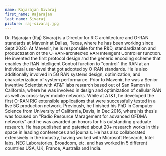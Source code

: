 ```yaml
---
name: Rajarajan Sivaraj
first_name: Rajarajan
last_name: Sivaraj
picture: raj-sivaraj.jpg
---
```



Dr. Rajarajan (Raj) Sivaraj is a Director for RIC architecture and O-RAN standards at Mavenir at Dallas, Texas, where he has been working since Sept 2020. At Mavenir, he is responsible for the R&D, standardization and productization of the O-RAN-architected RAN Intelligent Controller function. He invented the first protocol design and the generic encoding scheme that enables the RAN intelligent Control function to "control" the RAN at an individual user-level that got adopted by O-RAN standards. He is also additionally involved in 5G RAN systems design, optimization, and characterization of system performance. Prior to Mavenir, he was a Senior Inventive Scientist with AT&T labs research based out of San Ramon in California, where he was involved in design and optimization of cellular RAN as well as cross-layer mobile networks. While at AT&T, he developed the first O-RAN RIC extensible applications that were successfully tested in a live 5G production network. Previously, he finished his PhD in Computer Science from University of California, Davis, in Dec 2016, where his thesis was focused on "Radio Resource Management for advanced OFDMA networks" and he was awarded an honors for his outstanding graduate research. He has published and patented about 20+ research works in this space in leading conferences and journals. He has also collaborated extensively in the industry, having worked with Microsoft Research, Intel labs, NEC Laboratories, Broadcom, etc. and has worked in 5 different countries USA, UK, France, Australia and India.